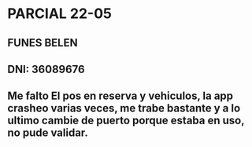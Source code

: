 # PARCIAL 22-05

## FUNES BELEN
## DNI: 36089676
## Me falto El pos en reserva y vehiculos, la app crasheo varias veces, me trabe bastante y a lo ultimo cambie de puerto porque estaba en uso, no pude validar.
